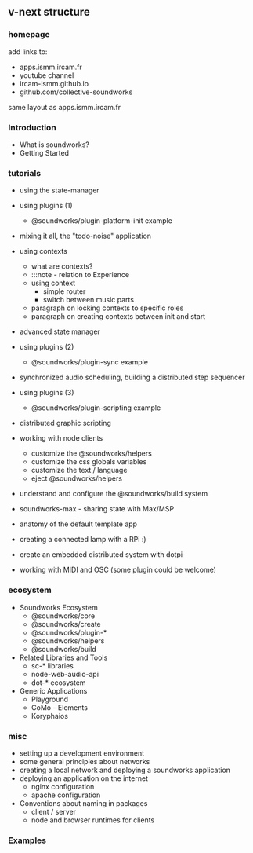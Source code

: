 ## v-next structure

### homepage

add links to:
- apps.ismm.ircam.fr
- youtube channel
- ircam-ismm.github.io
- github.com/collective-soundworks

same layout as apps.ismm.ircam.fr

### Introduction

- What is soundworks?
- Getting Started

### tutorials

- using the state-manager
- using plugins (1)
  + @soundworks/plugin-platform-init example
- mixing it all, the "todo-noise" application
- using contexts
  + what are contexts?
  + :::note - relation to Experience
  + using context
    * simple router
    * switch between music parts
  + paragraph on locking contexts to specific roles
  + paragraph on creating contexts between init and start
- advanced state manager
- using plugins (2)
  * @soundworks/plugin-sync example
- synchronized audio scheduling, building a distributed step sequencer
- using plugins (3)
  * @soundworks/plugin-scripting example
- distributed graphic scripting 
- working with node clients
  - customize the @soundworks/helpers
  + customize the css globals variables
  + customize the text / language
  + eject @soundworks/helpers
  
- understand and configure the @soundworks/build system
- soundworks-max - sharing state with Max/MSP
- anatomy of the default template app
- creating a connected lamp with a RPi :)
- create an embedded distributed system with dotpi

- working with MIDI and OSC (some plugin could be welcome)

### ecosystem

- Soundworks Ecosystem
  + @soundworks/core
  + @soundworks/create
  + @soundworks/plugin-*
  + @soundworks/helpers
  + @soundworks/build
- Related Libraries and Tools
  + sc-* libraries
  + node-web-audio-api
  + dot-* ecosystem
- Generic Applications
  + Playground
  + CoMo - Elements
  + Koryphaios

### misc

  + setting up a development environment
  + some general principles about networks
  + creating a local network and deploying a soundworks application
  + deploying an application on the internet
    * nginx configuration
    * apache configuration
  + Conventions about naming in packages
    * client / server
    * node and browser runtimes for clients

### Examples

